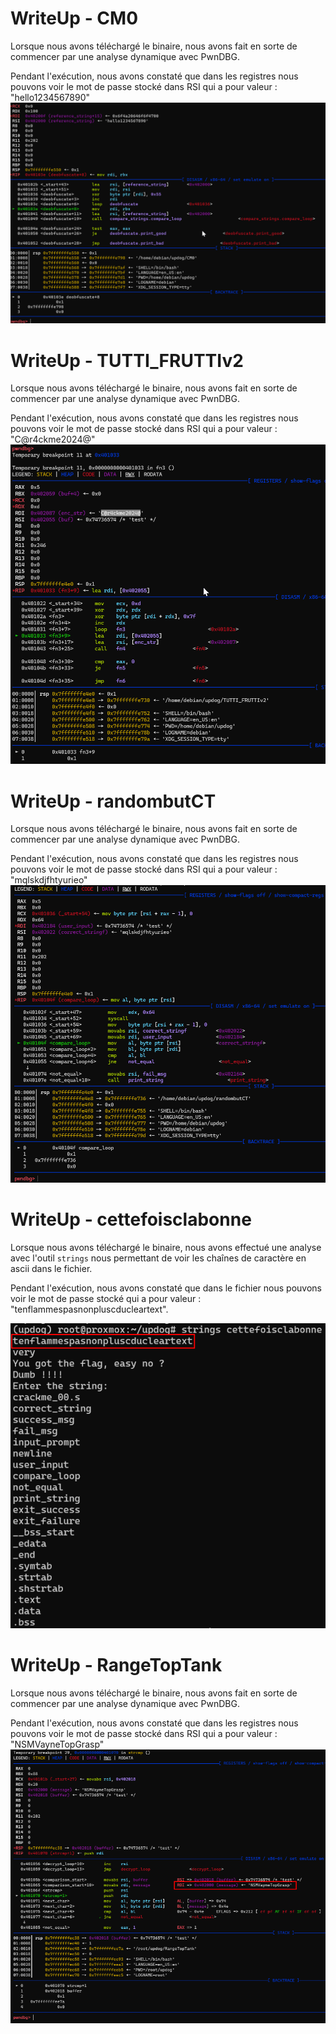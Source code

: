 # WriteUp - CM0

Lorsque nous avons téléchargé le binaire, nous avons fait en sorte de commencer par une analyse dynamique avec PwnDBG.

Pendant l'exécution, nous avons constaté que dans les registres nous pouvons voir le mot de passe stocké dans RSI qui a pour valeur : "hello1234567890"
![](img/Pasted_image_20240619142924_1.png)

# WriteUp - TUTTI_FRUTTIv2 

Lorsque nous avons téléchargé le binaire, nous avons fait en sorte de commencer par une analyse dynamique avec PwnDBG.

Pendant l'exécution, nous avons constaté que dans les registres nous pouvons voir le mot de passe stocké dans RSI qui a pour valeur : "C@r4ckme2024@"
![](img/Pasted_image_20240620082047.png)

# WriteUp - randombutCT

Lorsque nous avons téléchargé le binaire, nous avons fait en sorte de commencer par une analyse dynamique avec PwnDBG.

Pendant l'exécution, nous avons constaté que dans les registres nous pouvons voir le mot de passe stocké dans RSI qui a pour valeur : "mqlskdjfhtyurieo"
![](img/Pasted_image_20240620150327.png)

# WriteUp - cettefoisclabonne

Lorsque nous avons téléchargé le binaire, nous avons effectué une analyse avec l'outil `strings` nous permettant de voir les chaînes de caractère en ascii dans le fichier.

Pendant l'exécution, nous avons constaté que dans le fichier nous pouvons voir le mot de passe stocké qui a pour valeur : "tenflammespasnonpluscducleartext".

![](img/2024-06-20_19_47_29-Window.png)

# WriteUp - RangeTopTank

Lorsque nous avons téléchargé le binaire, nous avons fait en sorte de commencer par une analyse dynamique avec PwnDBG.

Pendant l'exécution, nous avons constaté que dans les registres nous pouvons voir le mot de passe stocké dans RSI qui a pour valeur : "NSMVayneTopGrasp"
![](img/2024-06-20_19_50_29-Window.png)

